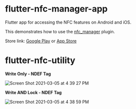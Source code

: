 
# flutter-nfc-manager-app

Flutter app for accessing the NFC features on Android and iOS.

This demonstrates how to use the [nfc_manager](https://github.com/okadan/flutter-nfc-manager) plugin.

Store link: [Google Play](https://play.google.com/store/apps/details?id=com.naokiokada.nfcmanager) or [App Store](https://apps.apple.com/us/app/nfc-manager/id1497139504)
# flutter-nfc-utility
**Write Only - NDEF Tag**

![Screen Shot 2021-03-05 at 4 39 27 PM](https://user-images.githubusercontent.com/44442621/110188658-5b664d00-7dd1-11eb-8b3c-a0b6e1203bbb.png)

**Write AND Lock - NDEF Tag**

![Screen Shot 2021-03-05 at 4 38 59 PM](https://user-images.githubusercontent.com/44442621/110188643-4b4e6d80-7dd1-11eb-8d88-158a277df90c.png)
